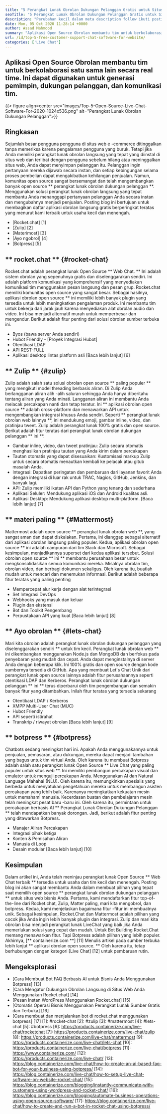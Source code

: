 ```yaml
---
title: "5 Perangkat Lunak Obrolan Dukungan Pelanggan Gratis untuk Situs Web" 
seoTitle: "5 Perangkat Lunak Obrolan Dukungan Pelanggan Gratis untuk Situs Web" 
description: "Perubahan kecil dalam meta description follow ikuti posting blog ini untuk mempelajari tentang 5 perangkat lunak obrolan dukungan pelanggan gratis teratas. Alat -alat ini memfasilitasi perwakilan layanan pelanggan Anda dan mendorong penjualan." 
date: Mon, 05 Oct 2020 11:28:14 +0000
author: Assad Mahmood
summary: "Aplikasi Open Source Obrolan membantu tim untuk berkolaborasi satu sama lain secara real time. Ini dapat digunakan untuk generasi pemimpin, dukungan pelanggan, dan komunikasi tim." 
url: /id/top-5-free-customer-support-chat-software-for-website/
categories: ['Live Chat']
---
```


## Aplikasi Open Source Obrolan membantu tim untuk berkolaborasi satu sama lain secara real time. Ini dapat digunakan untuk generasi pemimpin, dukungan pelanggan, dan komunikasi tim.

{{< figure align=center src="images/Top-5-Open-Source-Live-Chat-Software-For-2020-1024x536.png" alt="Perangkat Lunak Obrolan Dukungan Pelanggan">}}


## Ringkasan
Sejumlah besar pengguna pengguna di situs web e -commerce ditinggalkan tanpa memeriksa karena pengalaman pengguna yang buruk. Tetapi jika Anda memiliki perangkat lunak obrolan langsung yang tepat yang diinstal di situs web dan terlibat dengan pengguna sebelum hilang atau meninggalkan situs web, Anda dapat menyimpan pelanggan itu. Pelanggan ingin pertanyaan mereka dijawab secara instan, dan setiap kebingungan selama proses pembelian dapat mengakibatkan kehilangan penjualan. Namun, komunitas open source sangat bersemangat dan telah mengembangkan banyak open source ** perangkat lunak obrolan dukungan pelanggan **.
Menggunakan solusi perangkat lunak obrolan langsung yang tepat membantu Anda menanggapi pertanyaan pelanggan Anda secara instan dan mengubahnya menjadi penjualan. Posting blog ini bertujuan untuk membagikan daftar aplikasi obrolan langsung gratis berperingkat teratas yang menurut kami terbaik untuk usaha kecil dan menengah.
  * [Rocket.chat] [1]
  * [Zulip] [2]
  * [Materimost] [3]
  * [Ayo ngobrol] [4]
  * [Botpress] [5]

## ** rocket.chat ** {#rocket-chat}
Rocket.chat adalah perangkat lunak Open Source ** Web Chat. ** Ini adalah sistem obrolan yang sepenuhnya gratis dan diselenggarakan sendiri. Ini adalah platform komunikasi yang komprehensif yang menyediakan komunikasi tim menggunakan pesan langsung dan pesan grup.
Rocket.chat memiliki komunitas open source yang sangat besar. Sebagai hasilnya, aplikasi obrolan open source ** ini memiliki lebih banyak plugin yang tersedia untuk lebih meningkatkan pengalaman produk. Ini membantu tim untuk bekerja dari jarak jauh karena menyediakan alat obrolan audio dan video. Ini bisa menjadi alternatif murah untuk memperbesar dan mengendur. Berikut adalah fitur penting dari solusi obrolan sumber terbuka ini.
  * Byos (bawa server Anda sendiri)
  * Hubot Friendly - [Proyek Integrasi Hubot]
  * Otentikasi LDAP
  * API REST-FULL
  * Aplikasi desktop lintas platform asli
    [Baca lebih lanjut] [6]

## ** Zulip ** {#zulip}
Zulip adalah salah satu solusi obrolan open source ** paling populer ** yang mengikuti model threading berbasis aliran. Di Zulip Anda berlangganan aliran alih -alih saluran sehingga Anda hanya diberitahu tentang aliran yang Anda minati. Langganan aliran ini membantu Anda melacak percakapan nanti dan tetap teratur.
Ini ** aplikasi obrolan open source ** adalah cross-platform dan menawarkan API untuk mengembangkan integrasi khusus Anda sendiri. Seperti ** perangkat lunak obrolan web lainnya **, ini mendukung emoji, gambar inline, video, dan pratinjau tweet. Zulip adalah perangkat lunak 100% gratis dan open source. Berikut adalah fitur teratas dari perangkat lunak obrolan dukungan pelanggan ** ini **.
  * Gambar inline, video, dan tweet pratinjau: Zulip secara otomatis menghasilkan pratinjau tautan yang Anda kirim dalam percakapan
  * Tautan otomatis yang dapat disesuaikan: Kustomisasi markup Zulip untuk secara otomatis menautkan kembali ke pelacak atau gitub masalah Anda.
  * Integrasi: Dapatkan peringatan dan pembaruan dari layanan favorit Anda dengan integrasi di luar rak untuk TRAC, Nagios, GitHub, Jenkins, dan banyak lagi.
  * API: Zulip memiliki ikatan API dan Python yang tenang dan sederhana
  * Aplikasi Seluler: Mendukung aplikasi iOS dan Android kualitas asli.
  * Aplikasi Desktop: Mendukung aplikasi desktop multi-platform.
    [Baca lebih lanjut] [7]

## ** materi paling ** {#Mattermost}
Mattermost adalah open source ** perangkat lunak obrolan web **, yang sangat aman dan dapat diskalakan. Pertama, ini dianggap sebagai alternatif dari aplikasi obrolan langsung paling populer. Kedua, aplikasi obrolan open source ** ini adalah campuran dari tim Slack dan Microsoft. Sebagai kesimpulan, menjadikannya superset dari kedua aplikasi tersebut.
Solusi obrolan open source ** ini ** membantu perusahaan besar untuk mengkonsolidasikan semua komunikasi mereka. Misalnya obrolan tim, obrolan video, dan berbagi dokumen sekaligus. Oleh karena itu, buatlah mudah untuk mencari dan menemukan informasi.
Berikut adalah beberapa fitur teratas yang paling penting
  * Mempercepat alur kerja dengan alat terintegrasi
  * Set Integrasi DevOps
  * Webhooks yang masuk dan keluar
  * Plugin dan ekstensi
  * Bot dan Toolkit Pengembang
  * Perpustakaan API yang kuat
    [Baca lebih lanjut] [8]

## ** Ayo obrolan ** {#lets-chat}
Mari kita obrolan adalah perangkat lunak obrolan dukungan pelanggan yang diselenggarakan sendiri ** untuk tim kecil. Perangkat lunak obrolan web ** ini dikembangkan menggunakan Node.js dan MongoDB dan berfokus pada penyebaran yang mudah dan cepat. Anda dapat menginstalnya di server Anda dengan beberapa klik. Ini 100% gratis dan open source dengan kode sumbernya tersedia di GitHub.
Apa yang membuat Let's Chat Unik dari perangkat lunak open source lainnya adalah fitur perusahaannya seperti otentikasi LDAP dan Kerberos. Perangkat lunak obrolan dukungan pelanggan ** ini ** terus diperbarui oleh tim pengembangan dan semakin banyak fitur yang ditambahkan. Inilah fitur teratas yang tersedia sekarang
  * Otentikasi LDAP / Kerberos
  * XMPP Multi-User Chat (MUC)
  * Hubot Friendly
  * API seperti istirahat
  * Transkrip / riwayat obrolan
    [Baca lebih lanjut] [9]

## ** botpress ** {#botpress}
Chatbots sedang meningkat hari ini. Apakah Anda menggunakannya untuk penjualan, pemasaran, atau dukungan, mereka dapat menjadi tambahan yang bagus untuk tim virtual Anda.
Oleh karena itu membuat Botpress adalah salah satu perangkat lunak Open Source ** Live Chat yang paling populer untuk situs web **. Ini memiliki pembangun percakapan visual dan emulator untuk menguji percakapan Anda. Menggunakan AI dan Natural Language Mahahai (NLU). Oleh karena itu, memungkinkan spesialis yang berbeda untuk menyatukan pengetahuan mereka untuk membangun asisten percakapan yang lebih baik. Karenanya meningkatkan kekuatan mesin untuk memahami manusia.
Kecerdasan buatan dan pembelajaran mesin telah meningkat pesat baru -baru ini. Oleh karena itu, permintaan untuk percakapan berbasis AI ** Perangkat Lunak Obrolan Dukungan Pelanggan ** telah mendapatkan banyak dorongan. Jadi, berikut adalah fitur penting yang ditawarkan Botpress.
  * Manajer Aliran Percakapan
  * Integrasi pihak ketiga
  * Konten & Pemisahan Aliran
  * Manusia di Loop
  * Desain modular
    [Baca lebih lanjut] [10]

## Kesimpulan
Dalam artikel ini, Anda telah meninjau perangkat lunak Open Source ** Web Chat terbaik ** tersedia untuk usaha dan tim kecil dan menengah. Posting blog ini akan sangat membantu Anda dalam membuat pilihan yang tepat saat memilih open source ** perangkat lunak obrolan dukungan pelanggan ** untuk situs web bisnis Anda. Pertama, kami mendaftarkan fitur top-of-the-line dari Rocket.chat, Zulip, Matter paling, mari kita mengobrol, dan botpress. Kedua, kami menjelaskan bagaimana fitur -fitur ini membuatnya unik. Sebagai kesimpulan, Rocket.Chat dan Mattermost adalah pilihan yang cocok jika Anda ingin lebih banyak plugin dan integrasi. Zulip dan mari kita obrolan bisa menjadi perangkat lunak LiveChat yang baik jika Anda memerlukan solusi yang cepat dan mudah. Untuk Bot Building Rocket.Chat memang menawarkan fitur. Tapi Botpress adalah pilihan yang lebih populer.
Akhirnya, [** containerize.com **] [11] Menulis artikel pada sumber terbuka lebih lanjut ** aplikasi obrolan open source. ** Oleh karena itu, tetap berhubungan dengan kategori [Live Chat] [12] untuk pembaruan rutin.

## Mengeksplorasi
  * [Cara Membuat Bot FAQ Berbasis AI untuk Bisnis Anda Menggunakan Botpress] [13]
  * [Cara Mengatur Dukungan Obrolan Langsung di Situs Web Anda Menggunakan Rocket.chat] [14]
  * [Pesan Instan WordPress Menggunakan Rocket.chat] [15]
  * [Otomatis Operasi Bisnis Menggunakan Perangkat Lunak Sumber Gratis dan Terbuka] [16]
  * [Cara membuat dan menjalankan bot di rocket.chat menggunakan botpress] [17]
[1]: #rocket-chat
[2]: #zulip
[3]: #mattermost
[4]: #lets-chat
[5]: #botpress
[6]: https://products.containerize.com/live-chat/rocketchat
[7]: https://products.containerize.com/live-chat/zulip
[8]: https://products.containerize.com/live-chat/mattermost
[9]: https://products.containerize.com/live-chat/lets-chat
[10]: https://products.containerize.com/live-chat/botpress
[11]: https://www.containerize.com/
[12]: https://products.containerize.com/live-chat/
[13]: https://blog.containerize.com/live-chat/how-to-create-an-ai-based-faq-bot-for-your-business-using-botpress/
[14]: https://blog.containerize.com/live-chat/how-to-setup-live-chat-software-on-website-rocket-chat/
[15]: https://blog.containerize.com/blogging/instantly-communicate-with-customers-using-wordpress-and-rocket-chat/
[16]: https://blog.containerize.com/blogging/automate-business-operations-using-open-source-software/
[17]: https://blog.containerize.com/live-chat/how-to-create-and-run-a-bot-in-rocket-chat-using-botpress/
